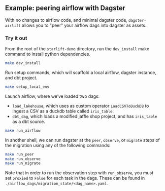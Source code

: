 ## Example: peering airflow with Dagster

With no changes to airflow code, and minimal dagster code, `dagster-airlift` allows you to "peer" your
airflow dags into dagster as assets.

### Try it out

From the root of the `starlift-demo` directory, run the `dev_install` make command to install python dependencies.

```bash
make dev_install
```

Run setup commands, which will scaffold a local airflow, dagster instance, and dbt project.

```bash
make setup_local_env
```

Launch airflow, where we've loaded two dags:

- `load_lakehouse`, which uses as custom operator `LoadCSVToDuckDB` to ingest a CSV as a duckdb table called `iris_table`.
- `dbt_dag`, which loads a modified jaffle shop project, and has `iris_table` as a dbt source.

```bash
make run_airflow
```

In another shell, we can run dagster at the `peer`, `observe`, or `migrate` steps of the migration using any of the following commands:

```bash
make run_peer
make run_observe
make run_migrate
```

Note that in order to run the observation step with `run_observe`, you must set `proxied` to `False` for each task in the dags. These can be found in `./airflow_dags/migration_state/<dag_name>.yaml`.
